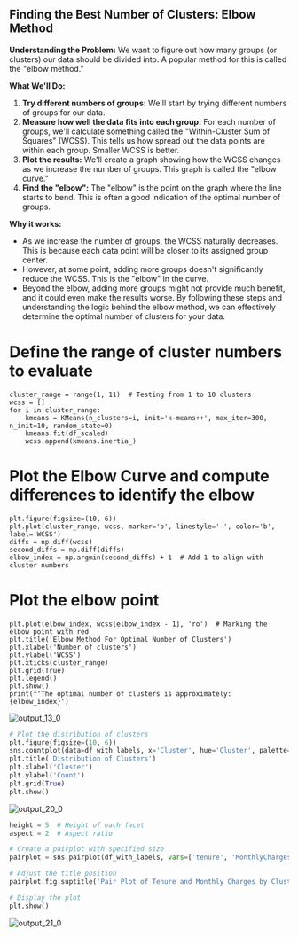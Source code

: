 ## Finding the Best Number of Clusters: Elbow Method

**Understanding the Problem:**
We want to figure out how many groups (or clusters) our data should be divided into. A popular method for this is called the "elbow method."

**What We'll Do:**

1. **Try different numbers of groups:** We'll start by trying different numbers of groups for our data.
2. **Measure how well the data fits into each group:** For each number of groups, we'll calculate something called the "Within-Cluster Sum of Squares" (WCSS). This tells us how spread out the data points are within each group. Smaller WCSS is better.
3. **Plot the results:** We'll create a graph showing how the WCSS changes as we increase the number of groups. This graph is called the "elbow curve."
4. **Find the "elbow":** The "elbow" is the point on the graph where the line starts to bend. This is often a good indication of the optimal number of groups.

**Why it works:**

* As we increase the number of groups, the WCSS naturally decreases. This is because each data point will be closer to its assigned group center.
* However, at some point, adding more groups doesn't significantly reduce the WCSS. This is the "elbow" in the curve.
* Beyond the elbow, adding more groups might not provide much benefit, and it could even make the results worse.
By following these steps and understanding the logic behind the elbow method, we can effectively determine the optimal number of clusters for your data.

# Define the range of cluster numbers to evaluate
```
cluster_range = range(1, 11)  # Testing from 1 to 10 clusters
wcss = []
for i in cluster_range:
    kmeans = KMeans(n_clusters=i, init='k-means++', max_iter=300, n_init=10, random_state=0)
    kmeans.fit(df_scaled)
    wcss.append(kmeans.inertia_)
```

# Plot the Elbow Curve and compute differences to identify the elbow
```
plt.figure(figsize=(10, 6))
plt.plot(cluster_range, wcss, marker='o', linestyle='-', color='b', label='WCSS')
diffs = np.diff(wcss)
second_diffs = np.diff(diffs)
elbow_index = np.argmin(second_diffs) + 1  # Add 1 to align with cluster numbers
```
# Plot the elbow point
```
plt.plot(elbow_index, wcss[elbow_index - 1], 'ro')  # Marking the elbow point with red
plt.title('Elbow Method For Optimal Number of Clusters')
plt.xlabel('Number of clusters')
plt.ylabel('WCSS')
plt.xticks(cluster_range)
plt.grid(True)
plt.legend()
plt.show()
print(f'The optimal number of clusters is approximately: {elbow_index}')
```
![output_13_0](https://github.com/user-attachments/assets/44fed43e-e5d4-4dcb-8e51-a5b096b81d25)

```python
# Plot the distribution of clusters
plt.figure(figsize=(10, 6))
sns.countplot(data=df_with_labels, x='Cluster', hue='Cluster', palette='viridis', legend=False)
plt.title('Distribution of Clusters')
plt.xlabel('Cluster')
plt.ylabel('Count')
plt.grid(True)
plt.show()
```
![output_20_0](https://github.com/user-attachments/assets/de940235-07db-44d3-8885-85eb2e9da27d)


```python
height = 5  # Height of each facet
aspect = 2  # Aspect ratio 

# Create a pairplot with specified size
pairplot = sns.pairplot(df_with_labels, vars=['tenure', 'MonthlyCharges'], hue='Cluster', palette='viridis', height=height, aspect=aspect)

# Adjust the title position
pairplot.fig.suptitle('Pair Plot of Tenure and Monthly Charges by Cluster', y=1.02)

# Display the plot
plt.show()
```
![output_21_0](https://github.com/user-attachments/assets/91006df6-0d8f-4b41-a8f4-9ae098996e63)


```python

```
